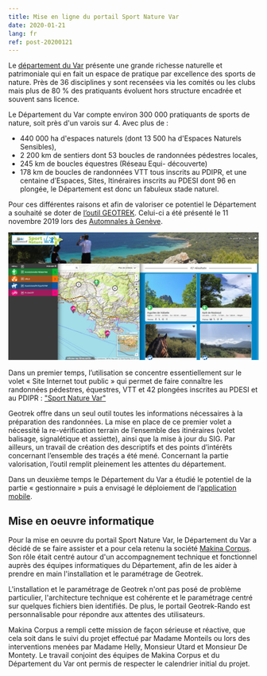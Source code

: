 ```yaml
---
title: Mise en ligne du portail Sport Nature Var
date: 2020-01-21
lang: fr
ref: post-20200121
---
```


Le [département du Var](https://www.var.fr/) présente une grande richesse naturelle et patrimoniale qui en fait un espace de pratique par excellence des sports de nature.
Près de 36 disciplines y sont recensées via les comités ou les clubs mais plus de 80 % des pratiquants évoluent hors structure encadrée et souvent sans licence.

Le Département du Var compte environ 300 000 pratiquants de sports de nature, soit près d'un varois sur 4.
Avec plus de :
- 440 000 ha d'espaces naturels (dont 13 500 ha d'Espaces Naturels Sensibles),
- 2 200 km de sentiers dont 53 boucles de randonnées pédestres locales,
- 245 km de boucles équestres (Réseau Equi- découverte)
- 178 km de boucles de randonnées VTT
tous inscrits au PDIPR,
et une centaine d’Espaces, Sites, Itinéraires inscrits au PDESI dont 96 en plongée, le Département est donc un fabuleux stade naturel.

Pour ces différentes raisons et afin de valoriser ce potentiel le Département a souhaité se doter de [l’outil GEOTREK](http://geotrek.fr/). Celui-ci a été présenté le 11 novembre 2019 lors des [Automnales à Genève](https://www.automnales.ch/invite-dhonneur).

[![Voir le site](/assets/img/2020/capture-sport-nature-var.jpg)](https://sportnature.var.fr)

<!--more-->

Dans un premier temps, l’utilisation se concentre essentiellement sur le volet « Site Internet tout public » qui permet de faire connaître les randonnées pédestres, équestres, VTT et 42 plongées inscrites au PDESI et au PDIPR : ["Sport Nature Var"](https://sportnature.var.fr/)

Geotrek offre dans un seul outil toutes les informations nécessaires à la préparation des randonnées. La mise en place de ce premier volet a nécessité la re-vérification terrain de l’ensemble des itinéraires (volet balisage, signalétique et assiette), ainsi que la mise à jour du SIG. Par ailleurs, un travail de création des descriptifs et des points d’intérêts concernant l’ensemble des traçés a été mené. 
Concernant la partie valorisation, l’outil remplit pleinement les attentes du département.

Dans un deuxième temps le Département du Var a étudié le potentiel de la partie « gestionnaire » puis a envisagé le déploiement de l’[application mobile](http://geotrek.fr/produit.html#mobile).

## Mise en oeuvre informatique

Pour la mise en oeuvre du portail Sport Nature Var, le Département du Var a décidé de se faire assister et a pour cela retenu la société [Makina Corpus](https://makina-corpus.com/). Son rôle était centré autour d'un accompagnement technique et fonctionnel auprès des équipes informatiques du Département, afin de les aider à prendre en main l'installation et le paramétrage de Geotrek.

L'installation et le paramétrage de Geotrek n'ont pas posé de problème particulier, l'architecture technique est cohérente et le paramétrage centré sur quelques fichiers bien identifiés. De plus, le portail Geotrek-Rando est personnalisable pour répondre aux attentes des utilisateurs.

Makina Corpus a rempli cette mission de façon sérieuse et réactive, que cela soit dans le suivi du projet effectué par Madame Monteils ou lors des interventions menées par Madame Helly, Monsieur Utard et Monsieur De Montety. Le travail conjoint des équipes de Makina Corpus et du Département du Var ont permis de respecter le calendrier initial du projet.
